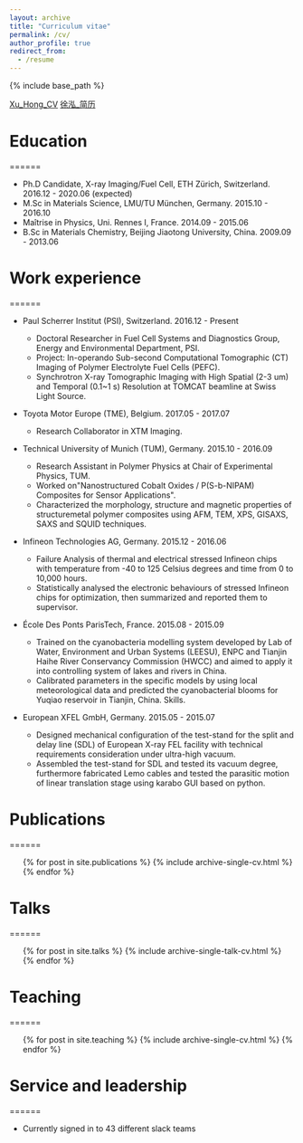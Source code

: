```yaml
---
layout: archive
title: "Curriculum vitae"
permalink: /cv/
author_profile: true
redirect_from:
  - /resume
---
```


{% include base_path %}

<a href="https://github.com/XuHongCN/CV/blob/master/resume.pdf" target="_blank">Xu_Hong_CV</a>
<a href="https://github.com/XuHongCN/CV/blob/master/resume_cn.pdf" target="_blank">徐泓_简历</a>

# Education
======
* Ph.D Candidate, X-ray Imaging/Fuel Cell, ETH Zürich, Switzerland. 2016.12 - 2020.06 (expected)
* M.Sc in Materials Science, LMU/TU München, Germany. 2015.10 - 2016.10
* Maîtrise in Physics, Uni. Rennes I, France. 2014.09 - 2015.06
* B.Sc in Materials Chemistry, Beijing Jiaotong University, China. 2009.09 - 2013.06

# Work experience
======
* Paul Scherrer Institut (PSI), Switzerland. 2016.12 - Present
  * Doctoral Researcher in Fuel Cell Systems and Diagnostics Group, Energy and Environmental Department, PSI.
  * Project: In-operando Sub-second Computational Tomographic (CT) Imaging of Polymer Electrolyte Fuel Cells (PEFC).
  * Synchrotron X-ray Tomographic Imaging with High Spatial (2-3 um) and Temporal (0.1~1 s) Resolution at TOMCAT beamline at Swiss Light Source.

* Toyota Motor Europe (TME), Belgium. 2017.05 - 2017.07
  * Research Collaborator in XTM Imaging.
  
* Technical University of Munich (TUM), Germany. 2015.10 - 2016.09
  * Research Assistant in Polymer Physics at Chair of Experimental Physics, TUM.
  * Worked on"Nanostructured Cobalt Oxides / P(S-b-NIPAM) Composites for Sensor Applications". 
  * Characterized the morphology, structure and magnetic properties of structuremetal polymer composites using AFM, TEM, XPS, GISAXS, SAXS and SQUID techniques.
  
* Infineon Technologies AG, Germany. 2015.12 - 2016.06
  * Failure Analysis of thermal and electrical stressed Infineon chips with temperature from -40 to 125 Celsius degrees and time from 0 to 10,000 hours.
  * Statistically analysed the electronic behaviours of stressed Infineon chips for optimization, then summarized and reported them to supervisor.

* École Des Ponts ParisTech, France. 2015.08 - 2015.09
  * Trained on the cyanobacteria modelling system developed by Lab of Water, Environment and Urban Systems (LEESU), ENPC and Tianjin Haihe River Conservancy Commission (HWCC) and aimed to apply it into controlling system of lakes and rivers in China.
  * Calibrated parameters in the specific models by using local meteorological data and predicted the cyanobacterial blooms for Yuqiao reservoir in Tianjin, China.
Skills.

* European XFEL GmbH, Germany. 2015.05 - 2015.07
  * Designed mechanical configuration of the test-stand for the split and delay line (SDL) of European X-ray FEL facility with technical requirements consideration under ultra-high vacuum.
  * Assembled the test-stand for SDL and tested its vacuum degree, furthermore fabricated Lemo cables and tested the parasitic motion of linear translation stage using karabo GUI based on python.

# Publications
======
  <ul>{% for post in site.publications %}
    {% include archive-single-cv.html %}
  {% endfor %}</ul>
  
# Talks
======
  <ul>{% for post in site.talks %}
    {% include archive-single-talk-cv.html %}
  {% endfor %}</ul>
  
# Teaching
======
  <ul>{% for post in site.teaching %}
    {% include archive-single-cv.html %}
  {% endfor %}</ul>
  
# Service and leadership
======
* Currently signed in to 43 different slack teams
